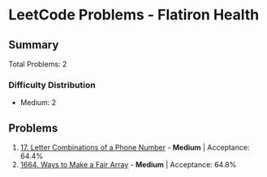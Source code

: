 # LeetCode Problems - Flatiron Health

## Summary
Total Problems: 2

### Difficulty Distribution

- Medium: 2

## Problems

1. [17. Letter Combinations of a Phone Number](https://leetcode.com/problems/letter-combinations-of-a-phone-number/) - **Medium** | Acceptance: 64.4%
2. [1664. Ways to Make a Fair Array](https://leetcode.com/problems/ways-to-make-a-fair-array/) - **Medium** | Acceptance: 64.8%